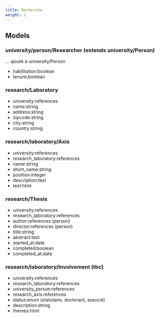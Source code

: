 ```yaml
---
title: Recherche
weight: 2
---
```


## Models

### university/person/Researcher (extends university/Person)

... ajouté à university/Person
- habilitation:boolean
- tenure:boolean

### research/Laboratory

- university:references
- name:string
- address:string
- zipcode:string
- city:string
- country:string

### research/laboratory/Axis

- university:references
- research_laboratory:references
- name:string
- short_name:string
- position:integer
- description:text
- text:html

### research/Thesis

- university:references
- research_laboratory:references
- author:references (person)
- director:references (person)
- title:string
- abstract:text
- started_at:date
- completed:boolean
- completed_at:date

### research/laboratory/Involvement (tbc)

- university:references
- research_laboratory:references
- university_person:references
- research_axis:references
- status:enum (statutaire, doctorant, associé)
- description:string
- themes:html
